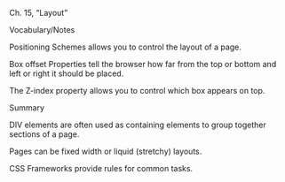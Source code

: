 Ch. 15, “Layout”
 
Vocabulary/Notes

Positioning Schemes allows you to control the layout of a page.

Box offset Properties tell the browser how far from the top or bottom and left or right it should be placed.

The Z-index property allows you to control which box appears on top.

Summary

DIV elements are often used as containing elements to group together sections of a page.

Pages can be fixed width or liquid (stretchy) layouts.

CSS Frameworks provide rules for common tasks.